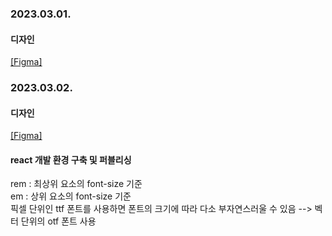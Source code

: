 
### 2023.03.01.
#### 디자인
[[Figma]](https://www.figma.com/file/mGNo7yGlRGel3KvtxVLWh2/%ED%8F%AC%EC%BC%93%EB%AA%ACSV-%EC%83%98%ED%94%8C-%EB%A9%94%EC%9D%B4%EC%BB%A4?node-id=0%3A1&t=1Tgm3KTZfxf97tEK-1)  

### 2023.03.02.
#### 디자인
[[Figma]](https://www.figma.com/file/mGNo7yGlRGel3KvtxVLWh2/%ED%8F%AC%EC%BC%93%EB%AA%ACSV-%EC%83%98%ED%94%8C-%EB%A9%94%EC%9D%B4%EC%BB%A4?node-id=0%3A1&t=1Tgm3KTZfxf97tEK-1)  
#### react 개발 환경 구축 및 퍼블리싱
rem : 최상위 요소의 font-size 기준  
em : 상위 요소의 font-size 기준  
픽셀 단위인 ttf 폰트를 사용하면 폰트의 크기에 따라 다소 부자연스러울 수 있음 --> 벡터 단위의 otf 폰트 사용  